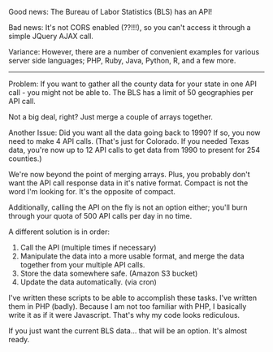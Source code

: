 Good news:  The Bureau of Labor Statistics (BLS) has an API!

Bad news:  It's not CORS enabled (??!!!), so you can't access it through a simple JQuery AJAX call.  

Variance:  However, there are a number of convenient examples for various server side languages; PHP, Ruby, Java, Python, R, and a few more.

----

Problem:  If you want to gather all the county data for your state in one API call - you might not be able to.  The BLS has a limit of 50 geographies per API call.

Not a big deal, right?  Just merge a couple of arrays together.

Another Issue: Did you want all the data going back to 1990?  If so, you now need to make 4 API calls.  (That's just for Colorado.  If you needed Texas data, you're now up to 12 API calls to get data from 1990 to present for 254 counties.)

We're now beyond the point of merging arrays.  Plus, you probably don't want the API call response data in it's native format.  Compact is not the word I'm looking for.  It's the opposite of compact.

Additionally, calling the API on the fly is not an option either; you'll burn through your quota of 500 API calls per day in no time.

A different solution is in order:

1.  Call the API (multiple times if necessary)
2.  Manipulate the data into a more usable format, and merge the data together from your multiple API calls.
3.  Store the data somewhere safe. (Amazon S3 bucket)
4.  Update the data automatically. (via cron)

I've written these scripts to be able to accomplish these tasks.  I've written them in PHP (badly).  Because I am not too familiar with PHP, I basically write it as if it were Javascript.  That's why my code looks rediculous.

If you just want the current BLS data... that will be an option.  It's almost ready.